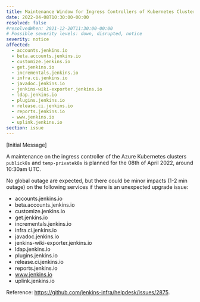 ```yaml
---
title: Maintenance Window for Ingress Controllers of Kubernetes Clusters
date: 2022-04-08T10:30:00-00:00
resolved: false
#resolvedWhen: 2021-12-20T11:30:00-00:00
# Possible severity levels: down, disrupted, notice
severity: notice
affected:
  - accounts.jenkins.io
  - beta.accounts.jenkins.io
  - customize.jenkins.io
  - get.jenkins.io
  - incrementals.jenkins.io
  - infra.ci.jenkins.io
  - javadoc.jenkins.io
  - jenkins-wiki-exporter.jenkins.io
  - ldap.jenkins.io
  - plugins.jenkins.io
  - release.ci.jenkins.io
  - reports.jenkins.io
  - www.jenkins.io
  - uplink.jenkins.io
section: issue
---
```


<!-- [Final message]

The maintenance has been completed, all services are operational.

------------------------------------------------------------------------------------------------------------ -->

[Initial Message]

A maintenance on the ingress controller of the Azure Kubernetes clusters `publick8s` and `temp-privatek8s` is planned for the 08th of April 2022, around 10:30am UTC.

No global outage are expected, but there could be minor impacts (1-2 min outage) on the following services if there is an unexpected upgrade issue:

- accounts.jenkins.io
- beta.accounts.jenkins.io
- customize.jenkins.io
- get.jenkins.io
- incrementals.jenkins.io
- infra.ci.jenkins.io
- javadoc.jenkins.io
- jenkins-wiki-exporter.jenkins.io
- ldap.jenkins.io
- plugins.jenkins.io
- release.ci.jenkins.io
- reports.jenkins.io
- www.jenkins.io
- uplink.jenkins.io

Reference: <https://github.com/jenkins-infra/helpdesk/issues/2875>.

